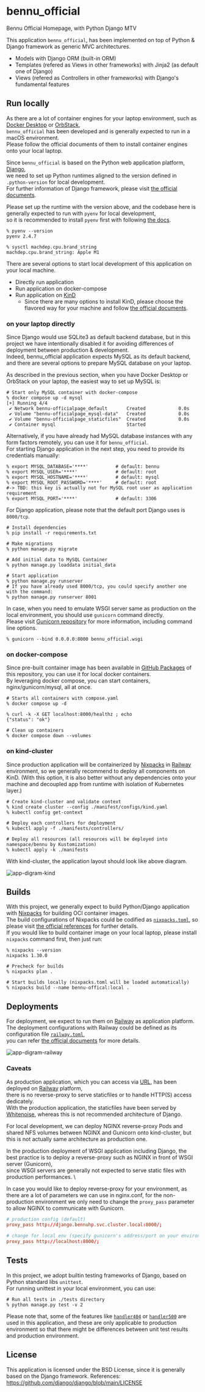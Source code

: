 # bennu_official
Bennu Official Homepage, with Python Django MTV

This application `bennu_official`, has been implemented on top of Python & Django framework as generic MVC architectures.
- Models with Django ORM (built-in ORM)
- Templates (refered as Views in other frameworks) with Jinja2 (as default one of Django)
- Views (refered as Controllers in other frameworks) with Django's fundamental features


## Run locally
As there are a lot of container engines for your laptop environment, such as [Docker Desktop](https://docs.docker.com/desktop/) or [OrbStack](https://orbstack.dev), \
`bennu_official` has been developed and is generally expected to run in a macOS environment. \
Please follow the official documents of them to install container engines onto your local laptop.

Since `bennu_official` is based on the Python web application platform, [Django](https://github.com/django/django), \
we need to set up Python runtimes aligned to the version defined in `.python-version` for local development. \
For further information of Django framework, please visit [the official documents](https://docs.djangoproject.com/en/5.0/releases/5.0/).

Please set up the runtime with the version above, and the codebase here is generally expected to run with `pyenv` for local development, \
so it is recommended to install `pyenv` first with following [the docs](https://github.com/pyenv/pyenv).

```shell
% pyenv --version
pyenv 2.4.7

% sysctl machdep.cpu.brand_string
machdep.cpu.brand_string: Apple M1
```

There are several options to start local development of this application on your local machine.
- Directly run application
- Run application on docker-compose
- Run application on [KinD](https://kind.sigs.k8s.io)
  - Since there are many options to install KinD, please choose the flavored way for your machine and follow [the official documents](https://kind.sigs.k8s.io/docs/user/quick-start/#installation).

### on your laptop directly
Since Django would use SQLite3 as default backend database, but in this project we have intentionally disabled it for avoiding differences of deployment between production & development. \
Indeed, bennu_official application expects MySQL as its default backend, and there are several options to prepare MySQL database on your laptop.

As described in the previous section, when you have Docker Desktop or OrbStack on your laptop, the easiest way to set up MySQL is:

```shell
# Start only MySQL container with docker-compose
% docker compose up -d mysql
[+] Running 4/4
 ✔ Network bennu-officialpage_default       Created            0.0s
 ✔ Volume "bennu-officialpage_mysql-data"   Created            0.0s
 ✔ Volume "bennu-officialpage_staticfiles"  Created            0.0s
 ✔ Container mysql                          Started
```

Alternatively, if you have already had MySQL database instances with any form factors remotely, you can use it for `bennu_official`. \
For starting Django application in the next step, you need to provide its credentials manually:

```shell
% export MYSQL_DATABASE='****'          # default: bennu
% export MYSQL_USER='****'              # default: root
% export MYSQL_HOSTNAME='****'          # default: mysql
% export MYSQL_ROOT_PASSWORD='****'     # default: root
#-> TBD: this key is actually not for MySQL root user as application requirement
% export MYSQL_PORT='****'              # default: 3306
```

For Django application, please note that the default port Django uses is `8000/tcp`.

```shell
# Install dependencies
% pip install -r requirements.txt

# Make migrations
% python manage.py migrate

# Add initial data to MySQL Container
% python manage.py loaddata initial_data

# Start application
% python manage.py runserver
# If you have already used 8000/tcp, you could specify another one with the command:
% python manage.py runserver 8001
```

In case, when you need to emulate WSGI server same as production on the local environment, you should use `gunicorn` command directly. \
Please visit [Gunicorn repository](https://github.com/benoitc/gunicorn) for more information, including command line options.

```shell
% gunicorn --bind 0.0.0.0:8000 bennu_official.wsgi
```


### on docker-compose
Since pre-built container image has been available in [GitHub Packages](https://github.com/hwakabh/bennu-official.page/pkgs/container/bennu-official) of this repository, you can use it for local docker containers. \
By leveraging docker compose, you can start containers, nginx/gunicorn/mysql, all at once.

```shell
# Starts all containers with compose.yaml
% docker compose up -d

% curl -k -X GET localhost:8000/healthz ; echo
{"status": "ok"}

# Clean up containers
% docker compose down --volumes
```

### on kind-cluster
Since production application will be containerized by [Nixpacks](https://nixpacks.com/docs/getting-started) in [Railway](https://railway.com) environment, so we generally recommend to deploy all components on KinD.
(With this option, it is also better without any dependencies onto your machine and decoupled app from runtime with isolation of Kubernetes layer.)

```shell
# Create kind-cluster and validate context
% kind create cluster --config ./manifest/configs/kind.yaml
% kubectl config get-context

# Deploy each controllers for deployment
% kubectl apply -f ./manifests/controllers/

# Deploy all resources (all resources will be deployed into namespace/bennu by Kustomization)
% kubectl apply -k ./manifests
```

With kind-cluster, the application layout should look like above diagram.

![app-digram-kind](./app-diagram-k8s.drawio.svg)


## Builds
With this project, we generally expect to build Python/Django application with [Nixpacks](https://nixpacks.com/docs) for building OCI container images. \
The build configurations of Nixpacks could be codified as [`nixpacks.toml`](./nixpacks.toml), so please visit [the official references](https://nixpacks.com/docs/configuration/file) for further details. \
If you would like to build container image on your local laptop, please install `nixpacks` command first, then just run:

```shell
% nixpacks --version
nixpacks 1.30.0

# Precheck for builds
% nixpacks plan .

# Start builds locally (nixpacks.toml will be loaded automatically)
% nixpacks build --name bennu-offical:local .
```


## Deployments
For deployment, we expect to run them on [Railway](https://railway.com) as application platform. \
The deployment configurations with Railway could be defined as its configuration file [`railway.toml`](./railway.toml), \
you can refer [the official documents](https://docs.railway.com/reference/config-as-code#configurable-settings) for more details.

![app-digram-railway](./app-diagram-railway.png)

### Caveats
As production application, which you can access via [URL](https://www.bennu-official.page), has been deployed on [Railway](https://railway.com) platform, \
there is no reverse-proxy to serve staticfiles or to handle HTTP(S) access dedicately. \
With the production application, the staticfiles have been served by [Whitenoise](https://whitenoise.readthedocs.io/en/stable/index.html), whereas this is not recommended architecture of Django.

For local development, we can deploy NGINX reverse-proxy Pods and shared NFS volumes between NGINX and Gunicorn onto kind-cluster, but this is not actually same architecture as production one.

In the production deployment of WSGI application including Django, the best practice is to deploy a reverse-proxy such as NGINX in front of WSGI server (Gunicorn), \
since WSGI servers are generally not expected to serve static files with production performances. \

In case you would like to deploy reverse-proxy for your environment, as there are a lot of parameters we can use in nginx.conf, for the non-production environment we only need to change the `proxy_pass` parameter to allow NGINX to communicate with Gunicorn.

```conf
# production config (default)
proxy_pass http://django.bennuhp.svc.cluster.local:8000/;

# change for local env (specify gunicorn's address/port on your environment)
proxy_pass http://localhost:8000/;
```


## Tests
In this project, we adopt builtin testing frameworks of Django, based on Python standard libs `unittest`. \
For running unittest in your local environment, you can use:

```shell
# Run all tests in ./tests directory
% python manage.py test -v 2
```

Please note that, some of the features like [`handler404`](https://docs.djangoproject.com/en/5.0/ref/urls/#handler404) or [`handler500`](https://docs.djangoproject.com/en/5.0/ref/urls/#handler500) are used in this application, and these are only applicable to production environment
so that there might be differences between unit test results and production environment.


## License
This application is licensed under the BSD License, since it is generally based on the Django framework.
References: <https://github.com/django/django/blob/main/LICENSE>
